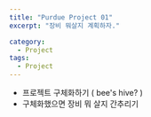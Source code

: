```yaml
---
title: "Purdue Project 01"
excerpt: "장비 뭐살지 계획하자."

category:
  - Project
tags:
  - Project
---
```


- 프로젝트 구체화하기 ( bee's hive? )
- 구체화했으면 장비 뭐 살지 간추리기
